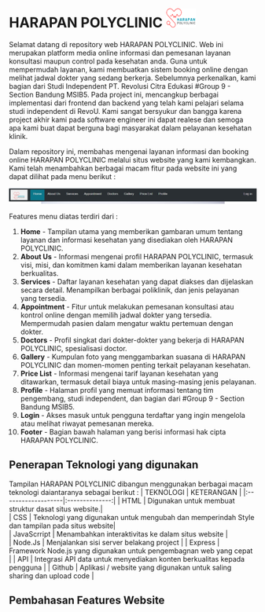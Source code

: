 # HARAPAN POLYCLINIC  ![Alt Text](https://github.com/Kampus-Merdeka-Software-Engineering/FE-2-Bandung-9/blob/main/images/logohp.png?raw=true)

Selamat datang di repository web HARAPAN POLYCLINIC. 
Web ini merupakan platform media online informasi dan pemesanan layanan konsultasi maupun control pada kesehatan anda.
Guna untuk mempermudah layanan, kami membuatkan sistem booking online dengan melihat jadwal dokter yang sedang berkerja.
Sebelumnya perkenalkan, kami bagian dari Studi Independent PT. Revolusi Citra Edukasi #Group 9 - Section Bandung MSIB5.
Pada project ini, mencangkup berbagai implementasi dari frontend dan backend yang telah kami pelajari selama studi independent di RevoU.
Kami sangat bersyukur dan bangga karena project akhir kami pada software engineer ini dapat realese dan semoga apa kami buat dapat berguna bagi masyarakat dalam pelayanan kesehatan klinik.

Dalam repository ini, membahas mengenai layanan informasi dan booking online HARAPAN POLYCLINIC melalui situs website yang kami kembangkan. 
Kami telah menambahkan berbagai macam fitur pada website ini yang dapat dilihat pada menu berikut :

![Alt Text](https://github.com/Kampus-Merdeka-Software-Engineering/FE-2-Bandung-9/blob/main/Screenshoot%20img/Screenshot1.jpg?raw=true)

Features menu diatas terdiri dari :
1. **Home** - Tampilan utama yang memberikan gambaran umum tentang layanan dan informasi kesehatan yang disediakan oleh HARAPAN POLYCLINIC.
2. **About Us** - Informasi mengenai profil HARAPAN POLYCLINIC, termasuk visi, misi, dan komitmen kami dalam memberikan layanan kesehatan berkualitas.
3. **Services** - Daftar layanan kesehatan yang dapat diakses dan dijelaskan secara detail. Menampilkan berbagai poliklinik, dan jenis pelayanan yang tersedia.
4. **Appointment** - Fitur untuk melakukan pemesanan konsultasi atau kontrol online dengan memilih jadwal dokter yang tersedia. Mempermudah pasien dalam mengatur waktu pertemuan dengan dokter.
5. **Doctors** - Profil singkat dari dokter-dokter yang bekerja di HARAPAN POLYCLINIC, spesialisasi doctor.
6. **Gallery** - Kumpulan foto yang menggambarkan suasana di HARAPAN POLYCLINIC dan momen-momen penting terkait pelayanan kesehatan.
7. **Price List** - Informasi mengenai tarif layanan kesehatan yang ditawarkan, termasuk detail biaya untuk masing-masing jenis pelayanan.
8. **Profile** - Halaman profil yang memuat informasi tentang tim pengembang, studi independent, dan bagian dari #Group 9 - Section Bandung MSIB5.
9. **Login** - Akses masuk untuk pengguna terdaftar yang ingin mengelola atau melihat riwayat pemesanan mereka.
10. **Footer** - Bagian bawah halaman yang berisi informasi hak cipta HARAPAN POLYCLINIC.

## Penerapan Teknologi yang digunakan

Tampilan HARAPAN POLYCLINIC dibangun menggunakan berbagai macam teknologi daiantaranya sebagai berikut :
| TEKNOLOGI          |   KETERANGAN   |
|:-------------------|:--------------:|
| HTML               | Digunakan untuk membuat struktur dasat situs website.|     
| CSS                | Teknologi yang digunakan untuk mengubah dan memperindah Style dan tampilan pada situs website|    
| JavaScrript        | Menambahkan interaktivitas ke dalam situs website  |     
| Node.Js            | Menjalankan sisi server belakang project               |
| Express            | Framework Node.js yang digunakan untuk pengembagnan web yang cepat               |
| API                | Integrasi API data untuk menyediakan konten berkualitas kepada pengguna               |
| Github             | Aplikasi / website yang digunakan untuk saling sharing dan upload code               | 

## Pembahasan Features Website

